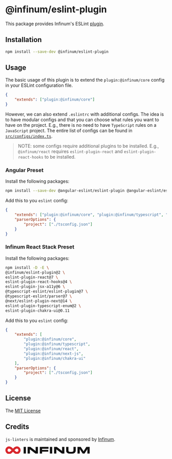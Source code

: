 # @infinum/eslint-plugin

This package provides Infinum's ESLint [plugin](https://eslint.org/docs/latest/extend/plugins).

## Installation

```bash
npm install --save-dev @infinum/eslint-plugin
```

## Usage

The basic usage of this plugin is to extend the `plugin:@infinum/core` config in your ESLint configuration file.

```json
{
	"extends": ["plugin:@infinum/core"]
}
```

However, we can also extend `.eslintrc` with additional configs. The idea is to have modular configs and that you can choose what rules you want to have on the project. E.g., there is no need to have `TypeScript` rules on a `JavaScript` project. The entire list of configs can be found in [`src/configs/index.ts`](src/configs/index.ts).

> NOTE: some configs require additional plugins to be installed. E.g., `@infinum/react` requires `eslint-plugin-react` and `eslint-plugin-react-hooks` to be installed.

### Angular Preset

Install the following packages:

```bash
npm install --save-dev @angular-eslint/eslint-plugin @angular-eslint/eslint-plugin-template @angular-eslint/template-parser eslint-plugin-rxjs eslint-plugin-jasmine @infinum/eslint-plugin
```

Add this to you `eslint` config:

```json
{
	"extends": ["plugin:@infinum/core", "plugin:@infinum/typescript", "plugin:@infinum/angular"],
	"parserOptions": {
		"project": ["./tsconfig.json"]
	}
}
```

### Infinum React Stack Preset

Install the following packages:

```bash
npm install -D -E \
@infinum/eslint-plugin@2 \
eslint-plugin-react@7 \
eslint-plugin-react-hooks@4 \
eslint-plugin-jsx-a11y@6 \
@typescript-eslint/eslint-plugin@7 \
@typescript-eslint/parser@7 \
@next/eslint-plugin-next@14 \
eslint-plugin-typescript-enum@2 \
eslint-plugin-chakra-ui@0.11
```

Add this to you `eslint` config:

```json
{
	"extends": [
		"plugin:@infinum/core",
		"plugin:@infinum/typescript",
		"plugin:@infinum/react",
		"plugin:@infinum/next-js",
		"plugin:@infinum/chakra-ui"
	],
	"parserOptions": {
		"project": ["./tsconfig.json"]
	}
}
```

## License

The [MIT License](./LICENSE)

## Credits

`js-linters` is maintained and sponsored by
[Infinum](https://www.infinum.com).

<svg viewBox="0 0 200 18" fill="none" xmlns="http://www.w3.org/2000/svg" aria-label="Infinum" role="presentation" width="264px"><path class="logo__sign" d="M48.5999 1.13333H43.2V16.8H48.5999V1.13333Z" fill="#111111"></path><path d="M77.0665 1.13333V16.8667H71.1998L57.9998 6.8V16.8667H52.5999V1.13333H59.0665L71.6665 10.7333V1.13333H77.0665Z" fill="#111111"></path><path d="M102.133 5.4H86.8668V8.26666H101.533V12.3333H86.8668V16.8667H81.5334V1.13333H102.133V5.4Z" fill="#111111"></path><path d="M110.867 1.13333H105.467V16.8H110.867V1.13333Z" fill="#111111"></path><path d="M139.734 1.13333V16.8667H133.934L120.667 6.8V16.8667H115.333V1.13333H121.734L134.334 10.7333V1.13333H139.734Z" fill="#111111"></path><path d="M149.333 9.26666C149.333 10.4 149.6 11.3333 150.266 11.9333C150.933 12.6 152.133 12.8667 153.8 12.8667H156.666C159.733 12.8667 161.266 11.6667 161.266 9.26666V1.13333H166.666V9.26666C166.666 11.5333 165.933 13.4667 164.533 14.8667C163.066 16.3333 160.933 17.0667 157.933 17.0667H152.6C151.066 17.0667 149.733 16.8667 148.6 16.4667C147.466 16.0667 146.4 15.3333 145.4 14.2667C144.4 13.2 143.933 11.5333 143.933 9.26666V1.13333H149.333V9.26666Z" fill="#111111"></path><path d="M176.133 16.8667H170.8V1.13333H178.533L185.2 11.4667L191.733 1.13333H199.6V16.8667H194.266V6.26666L187.533 16.8667H183.066L176.133 6.26666V16.8667Z" fill="#111111"></path><path d="M2.54419 8.98692C2.54419 5.38655 5.27661 2.54416 8.87844 2.54416C12.3561 2.54416 14.7159 5.44972 18.0072 8.98692C21.2985 12.5241 23.6583 15.4297 27.136 15.4297C30.6757 15.4297 33.4702 12.5873 33.4702 8.98692C33.4702 5.38655 30.6136 2.54416 27.0739 2.54416C23.5962 2.54416 21.2364 5.44972 17.9451 8.98692C14.6538 12.5241 12.294 15.4297 8.81634 15.4297C5.27661 15.3665 2.54419 12.5241 2.54419 8.98692Z" stroke="#D8262C" stroke-width="5.05314" stroke-miterlimit="10"></path></svg>
